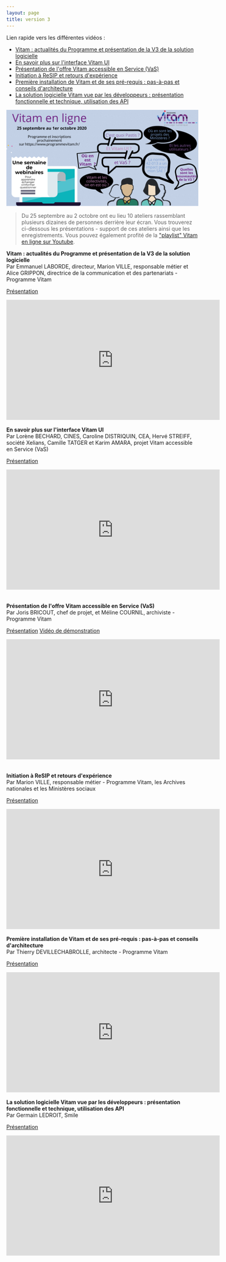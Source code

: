 ```yaml
---
layout: page
title: version 3
---
```


Lien rapide vers les différentes vidéos :
* [Vitam : actualités du Programme et présentation de la V3 de la solution logicielle](#actu)
* [En savoir plus sur l'interface Vitam UI](#vitamUI)
* [Présentation de l'offre Vitam accessible en Service (VaS)](#VaS)
* [Initiation à ReSIP et retours d'expérience](#ReSIP)
* [Première installation de Vitam et de ses pré-requis : pas-à-pas et conseils d'architecture](#primoinstall)
* [La solution logicielle Vitam vue par les développeurs : présentation fonctionnelle et technique, utilisation des API](#dev)

![Logos](/public/images/evenement-v3.png)

> Du 25 septembre au 2 octobre ont eu lieu 10 ateliers rassemblant plusieurs dizaines de personnes derrière leur écran. Vous trouverez ci-dessous les présentations - support de ces ateliers ainsi que les enregistrements.
Vous pouvez également profité de la ["playlist" Vitam en ligne sur Youtube](https://www.youtube.com/playlist?list=PLQfLivYQ129yTFCYQhNPeFwmDkVihFIjX).


<a name="actu"></a>
**Vitam : actualités du Programme et présentation de la V3 de la solution logicielle**  
Par Emmanuel LABORDE, directeur, Marion VILLE, responsable métier et Alice GRIPPON, directrice de la communication et des partenariats - Programme Vitam

[Présentation](/ressources/RefCourant/20200925_Vitamenligne_presentation_v2.1.pdf)
<iframe width="560" height="315" src="https://www.youtube.com/embed/qEcOKmBAu7c" frameborder="0" allow="accelerometer; autoplay; clipboard-write; encrypted-media; gyroscope; picture-in-picture" allowfullscreen></iframe>


<a name="vitamUI"></a>
**En savoir plus sur l'interface Vitam UI**  
Par Lorène BECHARD, CINES, Caroline DISTRIQUIN, CEA, Hervé STREIFF, société Xelians, Camille TATGER et Karim AMARA, projet Vitam accessible en Service (VaS)

[Présentation](/ressources/RefCourant/20200928_Vitamenligne_VITAM_UI.pdf)
<iframe width="560" height="315" src="https://www.youtube.com/embed/t9lAx_-seAY" frameborder="0" allow="accelerometer; autoplay; clipboard-write; encrypted-media; gyroscope; picture-in-picture" allowfullscreen></iframe>


<a name="VaS"></a>  
**Présentation de l'offre Vitam accessible en Service (VaS)**  
Par Joris BRICOUT, chef de projet, et Méline COURNIL, archiviste - Programme Vitam

[Présentation](/ressources/RefCourant/20200928_Vitamenligne_VaS.pdf)
[Vidéo de démonstration](https://youtu.be/JVQ670VKzu0)
<iframe width="560" height="315" src="https://www.youtube.com/embed/LipoLJb_mBo" frameborder="0" allow="accelerometer; autoplay; clipboard-write; encrypted-media; gyroscope; picture-in-picture" allowfullscreen></iframe>
   

<a name="ReSIP"></a>   
**Initiation à ReSIP et retours d'expérience**  
Par Marion VILLE, responsable métier - Programme Vitam, les Archives nationales et les Ministères sociaux

[Présentation](/ressources/RefCourant/20200929_Vitamenligne_resip.pdf)
<iframe width="560" height="315" src="https://www.youtube.com/embed/Gg9Kqlf3yEY" frameborder="0" allow="accelerometer; autoplay; clipboard-write; encrypted-media; gyroscope; picture-in-picture" allowfullscreen></iframe>


<a name="primoinstall"></a> 
**Première installation de Vitam et de ses pré-requis : pas-à-pas et conseils d'architecture**  
Par Thierry DEVILLECHABROLLE, architecte - Programme Vitam

[Présentation](/ressources/RefCourant/20201001_VitamenLigne_primoinstall.pdf)
<iframe width="560" height="315" src="https://www.youtube.com/embed/zFuXVBd0Gw0" frameborder="0" allow="accelerometer; autoplay; clipboard-write; encrypted-media; gyroscope; picture-in-picture" allowfullscreen></iframe>

   
<a name="dev"></a>
**La solution logicielle Vitam vue par les développeurs : présentation fonctionnelle et technique, utilisation des API**  
Par Germain LEDROIT, Smile

[Présentation](/ressources/RefCourant/20201001_Vitamenligne_developpeurs.pdf)
<iframe width="560" height="315" src="https://www.youtube.com/embed/4dv6hJ2CWX4" frameborder="0" allow="accelerometer; autoplay; clipboard-write; encrypted-media; gyroscope; picture-in-picture" allowfullscreen></iframe>
